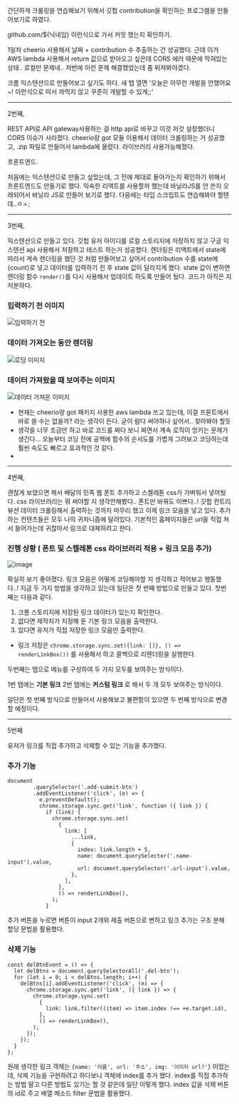 간단하게 크롤링을 연습해보기 위해서 깃헙 contribution을 확인하는 프로그램을 만들어보기로 하였다.

github.com/${닉네임} 이런식으로 가서 커밋 했는지 확인하기.

1일차 cheerio 사용해서 날짜 + contribution 수 추출하는 건 성공했다.
근데 이거 AWS lambda 사용해서 return 값으로 받아오고 싶은데 CORS 에러 때문에 막혀있는 상태.. 로컬만 문제네.. 저번에 이런 문제 해결했었는데 좀 뒤져봐야겠다.

크롬 익스텐션으로 만들어보고 싶기도 하다. 새 탭 열면 '오늘은 아무런 개발을 안했어요~! 이런식으로 떠서 까먹지 않고 꾸준히 개발할 수 있게;;'


---
2번째,

REST API로 API gateway사용하는 걸 http api로 바꾸고 이것 저것 설정했더니 CORS 이슈가 사라졌다.
cheerio랑 got 모듈 이용해서 데이터 크롤링하는 거 성공했고, .zip 파일로 만들어서 lambda에 올렸다. 라이브러리 사용가능해졌다.

프론트엔드.

처음에는 익스텐션으로 만들고 싶었는데, 그 전에 제대로 돌아가는지 확인하기 위해서 프론트엔드도 만들기로 했다. 익숙한 리액트를 사용할까 했는데 바닐라JS를 안 쓴지 오래되어서 바닐라 JS로 만들어 보기로 했다. 다음에는 타입 스크립트도 연습해봐야 할텐데..ㅇㅅ;


---
3번째,

익스텐션으로 만들고 있다.  깃헙 유저 아이디를 로컬 스토리지에 저장하지 않고 구글 익스텐션 api 사용해서 저장하고 테스트 하는거 성공했다. 
렌더링은 리액트에서 state에 따라서 계속 렌더링을 했던 것 처럼 만들어보고 싶어서 contribution 수를 state에 {count}로 넣고 데이터를 입력하기 전 후 state 값이 달라지게 했다. state 값이 변하면  렌더링 함수 `render()`를 다시 사용해서 업데이트 하도록 만들어 뒀다. 코드가 아직은 지저분하다.

### 입력하기 전 이미지
![입력하기 전](https://user-images.githubusercontent.com/52706443/128021657-2f527194-ec5f-46b2-90c6-406d09e2463a.png) 

### 데이터 가져오는 동안 렌더링
![로딩 이미지](https://user-images.githubusercontent.com/52706443/128021740-1182fed3-1825-4a13-b0c3-93ece920b2e6.png)

### 데이터 가져왔을 때 보여주는 이미지 
![데이터 가져온 이미지](https://user-images.githubusercontent.com/52706443/128021779-b1836f8b-0cdb-430b-919e-f2622c002362.png)

- 현재는 cheerio랑 got 패키지 사용한 aws lambda 쓰고 있는데, 이걸 프론트에서 바로 쓸 수는 없을까? 라는 생각이 든다. 굳이 람다 써야하나 싶어서.. 찾아봐야 할듯
- 생각을 너무 조금만 하고 바로 코드를 짜다 보니 짜면서 계속 로직이 엉키는 문제가 생긴다... 오늘부터 코딩 전에 공책에 함수의 순서도를 가볍게 그려보고 코딩하는데 훨씬 속도도 빠르고 효과적인 것 같다.
- 

---
4번째,

괜찮게 보였으면 해서 배달의 민족 웹 폰트 추가하고 스켈레톤 css가 가벼워서 넣어뒀다. css 라이브러리는 뭐 써야할 지 생각안해봤다.. 폰트만 바꿔도 이쁘다..! 깃헙 컨트리뷰션 데이터 크롤링해서 출력하는 것까지 마무리 했고 이제 링크 모음을 넣고 있다. 추가하는 컨텐츠들은 모두 나의 귀차니즘에 달려있다. 기본적인 홈페이지들은 url을 직접 쳐서 들어가는데 귀찮아서 링크로 대체하려고 한다.

### 진행 상황 ( 폰트 및 스켈레톤 css 라이브러리 적용 + 링크 모음 추가)
![image](https://user-images.githubusercontent.com/52706443/128352869-19e13052-b186-4e36-9772-308631f8814a.png)

확실히 보기 좋아졌다. 링크 모음은 어떻게 코딩해야할 지 생각하고 적어보고 행동했다..!
지금 두 가지 방법을 생각하고 있는데 일단은 첫 번째 방법으로 만들고 있다. 첫번째는 다음과 같다.

1. 크롬 스토리지에 저장된 링크 데이터가 있는지 확인한다.
2. 없다면 제작자가 지정해 둔 기본 링크 모음을 출력한다.
3. 있다면 유저가 직접 저장한 링크 모음만 출력한다. 
- 링크 저장은 `chrome.storage.sync.set({link: []}, () => renderLinkBox())` 를 사용해서 하고 콜백으로 리렌더링을 실행한다.

두번째는 탭으로 메뉴를 구성하여 두 가지 모두를 보여주는 방식이다.

1번 탭에는 **기본 링크** 2번 탭에는 **커스텀 링크** 로 해서 두 개 모두 보여주는 방식이다.

일단은 첫 번째 방식으로 만들어서 사용해보고 불편함이 있으면 두 번째 방식으로 변경할 예정이다.


---
5번째

유저가 링크를 직접 추가하고 삭제할 수 있는 기능을 추가했다. 

### 추가 기능

```
document
        .querySelector('.add-submit-btn')
        .addEventListener('click', (e) => {
          e.preventDefault();
          chrome.storage.sync.get('link', function ({ link }) {
            if (link) {
              chrome.storage.sync.set(
                {
                  link: [
                    ...link,
                    {
                      index: link.length + 5,
                      name: document.querySelector('.name-input').value,
                      url: document.querySelector('.url-input').value,
                    },
                  ],
                },
                () => renderLinkBox(),
              );
            } 
```
추가 버튼을 누르면 버튼이 input 2개와 제출 버튼으로 변하고 링크 추가는 구조 분해 할당 문법을 활용했다.

### 삭제 기능

```
const delBtnEvent = () => {
  let delBtns = document.querySelectorAll('.del-btn');
  for (let i = 0; i < delBtns.length; i++) {
    delBtns[i].addEventListener('click', (e) => {
      chrome.storage.sync.get('link', ({ link }) => {
        chrome.storage.sync.set(
          {
            link: link.filter((item) => item.index !== +e.target.id),
          },
          () => renderLinkBox(),
        );
      });
    });
  }
};

```

원래 생각한 링크 객체는 `{name: '이름', url: '주소', img: '이미지 url?'}` 이었는데, 삭제 기능을 구현하려고 하다보니 객체에 index를 추가 했다. index를 직접 추가하는 방법 말고 다른 방법도 있기는 할 것 같은데 일단 이렇게 했다. index 값을 삭제 버튼의 id로 주고 배열 메소드 filter 문법을 활용했다.

